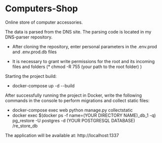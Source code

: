# Computers-Shop

Online store of computer accessories.

The data is parsed from the DNS site. The parsing code is located in my DNS-parser repository.

* After cloning the repository, enter personal parameters in the .env.prod and .env.prod.db files

* It is necessary to grant write permissions for the root and its incoming files and folders (* chmod -R 755 (your path to the root folder) )

Starting the project build:

* docker-compose up -d --build

After successfully running the project in Docker, write the following commands in the console to perform migrations and collect static files:

* docker-compose exec web python manage.py collectstatic
* docker exec $(docker ps -f name=(YOUR DIRECTORY NAME)_db_1 -q) pg_restore -U postgres -d (YOUR POSTGRESQL DATABASE) /re_store_db

The application will be available at: http://localhost:1337
